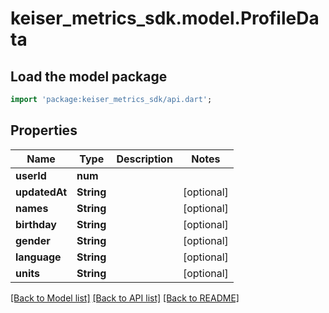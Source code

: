 # keiser_metrics_sdk.model.ProfileData

## Load the model package
```dart
import 'package:keiser_metrics_sdk/api.dart';
```

## Properties
Name | Type | Description | Notes
------------ | ------------- | ------------- | -------------
**userId** | **num** |  | 
**updatedAt** | **String** |  | [optional] 
**names** | **String** |  | [optional] 
**birthday** | **String** |  | [optional] 
**gender** | **String** |  | [optional] 
**language** | **String** |  | [optional] 
**units** | **String** |  | [optional] 

[[Back to Model list]](../README.md#documentation-for-models) [[Back to API list]](../README.md#documentation-for-api-endpoints) [[Back to README]](../README.md)


